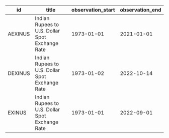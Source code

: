 | id      | title                                           | observation_start   | observation_end   |
|---------|-------------------------------------------------|---------------------|-------------------|
| AEXINUS | Indian Rupees to U.S. Dollar Spot Exchange Rate | 1973-01-01          | 2021-01-01        |
| DEXINUS | Indian Rupees to U.S. Dollar Spot Exchange Rate | 1973-01-02          | 2022-10-14        |
| EXINUS  | Indian Rupees to U.S. Dollar Spot Exchange Rate | 1973-01-01          | 2022-09-01        |